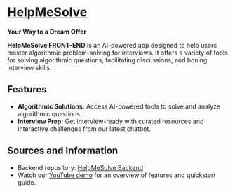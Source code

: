 # [HelpMeSolve](https://github.com/arysttoto/helpmesolve-v2)

**Your Way to a Dream Offer**

**HelpMeSolve FRONT-END** is an AI-powered app designed to help users master algorithmic problem-solving for interviews. It offers a variety of tools for solving algorithmic questions, facilitating discussions, and honing interview skills.

## Features
- **Algorithmic Solutions:** Access AI-powered tools to solve and analyze algorithmic questions.
- **Interview Prep:** Get interview-ready with curated resources and interactive challenges from our latest chatbot.

## Sources and Information
- Backend repository: [HelpMeSolve Backend](https://github.com/arysttoto/helpmesolve_back)
- Watch our [YouTube demo](https://youtu.be/XXJOa-xQqTM?si=A4t75Lx6tTuV2YVt) for an overview of features and quickstart guide.
